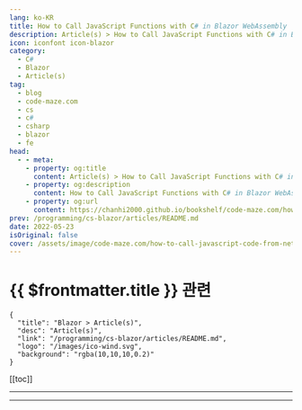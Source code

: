 ```yaml
---
lang: ko-KR
title: How to Call JavaScript Functions with C# in Blazor WebAssembly
description: Article(s) > How to Call JavaScript Functions with C# in Blazor WebAssembly
icon: iconfont icon-blazor
category: 
  - C#
  - Blazor
  - Article(s)
tag: 
  - blog
  - code-maze.com
  - cs
  - c#
  - csharp
  - blazor
  - fe
head:  
  - - meta:
    - property: og:title
      content: Article(s) > How to Call JavaScript Functions with C# in Blazor WebAssembly
    - property: og:description
      content: How to Call JavaScript Functions with C# in Blazor WebAssembly
    - property: og:url
      content: https://chanhi2000.github.io/bookshelf/code-maze.com/how-to-call-javascript-code-from-net-blazor-webassembly.html
prev: /programming/cs-blazor/articles/README.md
date: 2022-05-23
isOriginal: false
cover: /assets/image/code-maze.com/how-to-call-javascript-code-from-net-blazor-webassembly/banner.png
---
```


# {{ $frontmatter.title }} 관련

```component VPCard
{
  "title": "Blazor > Article(s)",
  "desc": "Article(s)",
  "link": "/programming/cs-blazor/articles/README.md",
  "logo": "/images/ico-wind.svg",
  "background": "rgba(10,10,10,0.2)"
}
```

[[toc]]

---

<SiteInfo
  name="How to Call JavaScript Functions with C# in Blazor WebAssembly"
  desc="In this article, we are going to learn how to call JavaScript functions with C# using the JSInterop features in Blazor WebAssembly."
  url="https://code-maze.com/how-to-call-javascript-code-from-net-blazor-webassembly/"
  logo="/assets/image/code-maze.com/favicon.png"
  preview="/assets/image/code-maze.com/how-to-call-javascript-code-from-net-blazor-webassembly/banner.png"/>

<!-- TODO: 작성 -->

---

<TagLinks />